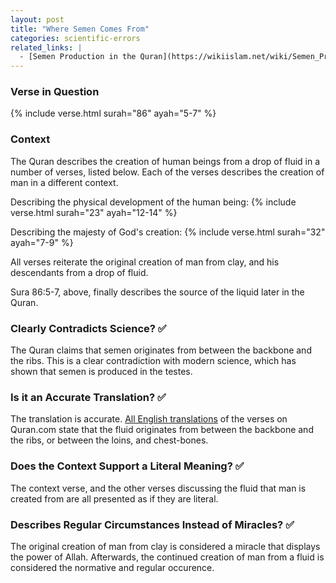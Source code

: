 ```yaml
---
layout: post
title: "Where Semen Comes From"
categories: scientific-errors
related_links: |
  - [Semen Production in the Quran](https://wikiislam.net/wiki/Semen_Production_in_the_Quran)
---
```


### Verse in Question

{% include verse.html surah="86" ayah="5-7" %}

### Context

The Quran describes the creation of human beings from a drop of fluid in a number of verses, listed below. Each of the verses describes the creation of man in a different context.

Describing the physical development of the human being:
{% include verse.html surah="23" ayah="12-14" %}

Describing the majesty of God's creation:
{% include verse.html surah="32" ayah="7-9" %}

All verses reiterate the original creation of man from clay, and his descendants from a drop of fluid.

Sura 86:5-7, above, finally describes the source of the liquid later in the Quran.

### Clearly Contradicts Science? ✅

The Quran claims that semen originates from between the backbone and the ribs. This is a clear contradiction with modern science, which has shown that semen is produced in the testes.

### Is it an Accurate Translation? ✅

The translation is accurate. [All English translations](https://quran.com/86/5-7?translations=20%2C95%2C85%2C131%2C84%2C19%2C22%2C203%2C57) of the verses on Quran.com state that the fluid originates from between the backbone and the ribs, or between the loins, and chest-bones.

### Does the Context Support a Literal Meaning? ✅

The context verse, and the other verses discussing the fluid that man is created from are all presented as if they are literal.

### Describes Regular Circumstances Instead of Miracles? ✅

The original creation of man from clay is considered a miracle that displays the power of Allah. Afterwards, the continued creation of man from a fluid is considered the normative and regular occurence.
